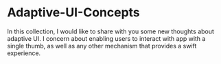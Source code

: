 # Adaptive-UI-Concepts
In this collection, I would like to share with you some new thoughts about adaptive UI. I concern about enabling users to interact with app with a single thumb, as well as any other mechanism that provides a swift experience.
